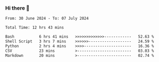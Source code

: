 ### Hi there 👋

<!--
**ututono/ututono** is a ✨ _special_ ✨ repository because its `README.md` (this file) appears on your GitHub profile.

Here are some ideas to get you started:

- 🔭 I’m currently working on ...
- 🌱 I’m currently learning ...
- 👯 I’m looking to collaborate on ...
- 🤔 I’m looking for help with ...
- 💬 Ask me about ...
- 📫 How to reach me: ...
- 😄 Pronouns: ...
- ⚡ Fun fact: ...
-->



<!--START_SECTION:waka-->

```txt
From: 30 June 2024 - To: 07 July 2024

Total Time: 12 hrs 43 mins

Bash           6 hrs 41 mins   >>>>>>>>>>>>>------------   52.63 %
Shell Script   3 hrs 7 mins    >>>>>>-------------------   24.59 %
Python         2 hrs 4 mins    >>>>---------------------   16.36 %
CSV            23 mins         >------------------------   03.03 %
Markdown       20 mins         >------------------------   02.74 %
```

<!--END_SECTION:waka-->
